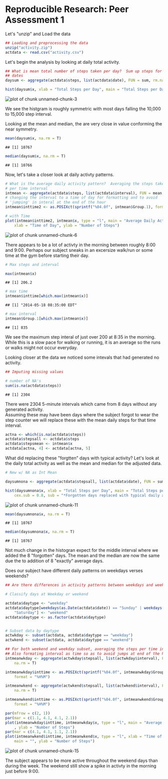 # Reproducible Research: Peer Assessment 1

Let's "unzip" and Load the data


```r
## Loading and preprocessing the data
unzip("activity.zip")
actdata <- read.csv("activity.csv")
```



Let's begin the analysis by looking at daily total activity.


```r
## What is mean total number of steps taken per day?  Sum up steps for common
## dates
daysum <- aggregate(actdata$steps, list(actdata$date), FUN = sum, rm.na = T)
```



```r
hist(daysum$x, xlab = "Total Steps per Day", main = "Total Steps per Day")
```

![plot of chunk unnamed-chunk-3](figure/unnamed-chunk-3.png) 


We see the histgram is roughly symmetric with most days falling the 10,000 to 15,000 step interval.


Looking at the mean and median, the are very close in value conforming the near symmetry.

```r
mean(daysum$x, na.rm = T)
```

```
## [1] 10767
```

```r
median(daysum$x, na.rm = T)
```

```
## [1] 10766
```




Now, let's take a closer look at daily activty patterns.


```r
# What is the average daily activity pattern?  Averaging the steps taken per
# per time interval
intmean <- aggregate(actdata$steps, list(actdata$interval), FUN = mean, na.rm = T)
# changing the interval to a time of day for formatting and to avoid
# 'jumping' in interal at the end of the hour
intmean$inttime2 <- as.POSIXct(sprintf("%04.0f", intmean$Group.1), format = "%H%M")
```



```r
# with Time
plot(intmean$inttime2, intmean$x, type = "l", main = "Average Daily Activity Pattern", 
    xlab = "Time of Day", ylab = "Number of Steps")
```

![plot of chunk unnamed-chunk-6](figure/unnamed-chunk-6.png) 


There appears to be a lot of activty in the morning between roughly 8:00 and 9:00.  Perhaps
our subject sneaks in an excersize walk/run or some time at the gym before starting their day.


```r
# Max steps and interval

max(intmean$x)
```

```
## [1] 206.2
```

```r
# max time
intmean$inttime[which.max(intmean$x)]
```

```
## [1] "2014-05-18 08:35:00 EDT"
```

```r
# max interval
intmean$Group.1[which.max(intmean$x)]
```

```
## [1] 835
```


We see the maximum step interal of just over 200 at 8:35 in the morning.  While this is a slow pace
for walking or running, it is an average so the runs or walks might not occur everyday. 

Looking closer at the data we noticed some intevals that had generated no activity.

```r
## Imputing missing values

# number of NA's
sum(is.na(actdata$steps))
```

```
## [1] 2304
```


There were 2304 5-minute intervals which came from 8 days without any generated activity.  
Assuming these may have been days where the subject forgot to wear the step counter we 
will replace these with the mean daily steps for that time interval. 


```r
actna <- which(is.na(actdata$steps))
actdata$stepsall <- actdata$steps
actdata$stepsmean <- intmean$x
actdata[actna, 4] <- actdata[actna, 5]
```


What did replacing these "forgtten" days with typical activity?  Let's look at the daily total
activity as well as the mean and median for the adjusted data.


```r
# New w/ NA as Int Mean

daysumnona <- aggregate(actdata$stepsall, list(actdata$date), FUN = sum, rm.na = T)
```



```r
hist(daysumnona$x, xlab = "Total Steps per Day", main = "Total Steps per Day*", 
    cex.sub = 0.8, sub = "*Forgotten days replaced with typical daily activity")
```

![plot of chunk unnamed-chunk-11](figure/unnamed-chunk-11.png) 



```r
mean(daysumnona$x, na.rm = T)
```

```
## [1] 10767
```

```r
median(daysumnona$x, na.rm = T)
```

```
## [1] 10767
```


Not much change in the histogran expect for the middle interval where we added the 8 "forgotten"
days.  The mean and the median are now the same due the to addition of 8 "exactly" average days.

Does our subject have different daily patterns on weekdays verses weekends?

```r
## Are there differences in activity patterns between weekdays and weekends?

# Classify days at Weekday or weekend

actdata$daytype <- "weekday"
actdata$daytype[weekdays(as.Date(actdata$date)) == "Sunday" | weekdays(as.Date(actdata$date)) == 
    "Saturday"] <- "weekend"
actdata$daytype <- as.factor(actdata$daytype)


# Subset data by daytype
actwkday <- subset(actdata, actdata$daytype == "weekday")
actwkend <- subset(actdata, actdata$daytype == "weekend")
```




```r
## For both weekend and weekday subset, averaging the steps per time interval
## Also formating interval as time so as to avoid jumps at end of the hour
intmeanwkday <- aggregate(actwkday$stepsall, list(actwkday$interval), FUN = mean, 
    na.rm = T)

intmeanwkday$inttime <- as.POSIXct(sprintf("%04.0f", intmeanwkday$Group.1), 
    format = "%H%M")

intmeanwkend <- aggregate(actwkend$stepsall, list(actwkend$interval), FUN = mean, 
    na.rm = T)

intmeanwkend$inttime <- as.POSIXct(sprintf("%04.0f", intmeanwkend$Group.1), 
    format = "%H%M")
```




```r
par(mfrow = c(2, 1))
par(mar = c(1.1, 4.1, 4.1, 2.1))
plot(intmeanwkday$inttime, intmeanwkday$x, type = "l", main = "Average Daily Activity Pattern", 
    , ylab = "Number of Steps")
par(mar = c(4.1, 4.1, 1.1, 2.1))
plot(intmeanwkend$inttime, intmeanwkend$x, type = "l", xlab = "Time of Day", 
    main = "", ylab = "Number of Steps")
```

![plot of chunk unnamed-chunk-15](figure/unnamed-chunk-15.png) 


The subject appears to be more active throughout the weekend days than during the week.  The 
weekend still show a spike in activty in the morning just before 9:00.
